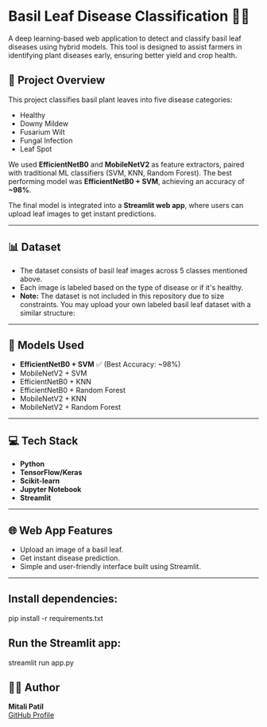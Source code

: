 # Basil Leaf Disease Classification 🌿🦠

A deep learning-based web application to detect and classify basil leaf diseases using hybrid models. This tool is designed to assist farmers in identifying plant diseases early, ensuring better yield and crop health.

## 🚀 Project Overview

This project classifies basil plant leaves into five disease categories:
- Healthy
- Downy Mildew
- Fusarium Wilt
- Fungal Infection
- Leaf Spot

We used **EfficientNetB0** and **MobileNetV2** as feature extractors, paired with traditional ML classifiers (SVM, KNN, Random Forest). The best performing model was **EfficientNetB0 + SVM**, achieving an accuracy of **~98%**.

The final model is integrated into a **Streamlit web app**, where users can upload leaf images to get instant predictions.

---

## 📊 Dataset

- The dataset consists of basil leaf images across 5 classes mentioned above.
- Each image is labeled based on the type of disease or if it's healthy.
- **Note:** The dataset is not included in this repository due to size constraints. You may upload your own labeled basil leaf dataset with a similar structure:

---

## 🧠 Models Used

- **EfficientNetB0 + SVM** ✅ (Best Accuracy: ~98%)
- MobileNetV2 + SVM
- EfficientNetB0 + KNN
- EfficientNetB0 + Random Forest
- MobileNetV2 + KNN
- MobileNetV2 + Random Forest

---

## 💻 Tech Stack

- **Python**
- **TensorFlow/Keras**
- **Scikit-learn**
- **Jupyter Notebook**
- **Streamlit** 

---

## 🌐 Web App Features

- Upload an image of a basil leaf.
- Get instant disease prediction.
- Simple and user-friendly interface built using Streamlit.

---

## Install dependencies:
  pip install -r requirements.txt

## Run the Streamlit app:
  streamlit run app.py

## 🧑‍💻 Author

**Mitali Patil**  
[GitHub Profile](https://github.com/Mitalispatil)  
